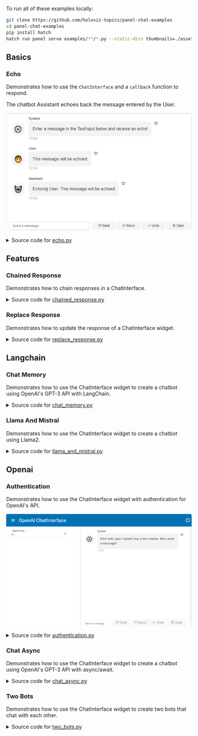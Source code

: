 
To run all of these examples locally:
```bash
git clone https://github.com/holoviz-topics/panel-chat-examples
cd panel-chat-examples
pip install hatch
hatch run panel serve examples/**/*.py --static-dirs thumbnails=./assets/thumbnails --autoreload
```

## Basics

### Echo

Demonstrates how to use the `ChatInterface` and a `callback` function to respond.

The chatbot Assistant echoes back the message entered by the User.

[<img src="assets/thumbnails/echo.png" alt="Echo" style="max-height: 400px; max-width: 100%;">](examples/basics/echo.py)
<details>
<summary>Source code for <a href='examples/basics/echo.py' target='_blank'>echo.py</a></summary>
```python
"""
Demonstrates how to use the `ChatInterface` and a `callback` function to respond.

The chatbot Assistant echoes back the message entered by the User.
"""

import panel as pn

pn.extension()


def callback(contents: str, user: str, instance: pn.widgets.ChatInterface):
    message = f"Echoing {user}: {contents}"
    return message


chat_interface = pn.widgets.ChatInterface(callback=callback)
chat_interface.send(
    "Enter a message in the TextInput below and receive an echo!",
    user="System",
    respond=False,
)
chat_interface.servable()

```
</details>


### Echo Stream

Demonstrates how to use the `ChatInterface` and a `callback` function to stream back responses.

The chatbot Assistant echoes back the message entered by the User in a *streaming* fashion.

[<img src="assets/thumbnails/echo_stream.png" alt="Echo Stream" style="max-height: 400px; max-width: 100%;">](examples/basics/echo_stream.py)
<details>
<summary>Source code for <a href='examples/basics/echo_stream.py' target='_blank'>echo_stream.py</a></summary>
```python
"""
Demonstrates how to use the `ChatInterface` and a `callback` function to stream back responses.

The chatbot Assistant echoes back the message entered by the User in a *streaming* fashion.
"""


from time import sleep

import panel as pn

pn.extension()


def callback(contents: str, user: str, instance: pn.widgets.ChatInterface):
    sleep(1)
    message = ""
    for char in contents:
        sleep(0.05)
        message += char
        yield message


chat_interface = pn.widgets.ChatInterface(callback=callback)
chat_interface.send(
    "Enter a message in the TextInput below and receive an echo!",
    user="System",
    respond=False,
)
chat_interface.servable()

```
</details>


## Features

### Chained Response

Demonstrates how to chain responses in a ChatInterface.
<details>
<summary>Source code for <a href='examples/features/chained_response.py' target='_blank'>chained_response.py</a></summary>
```python
"""
Demonstrates how to chain responses in a ChatInterface.
"""

from time import sleep

import panel as pn

pn.extension()

ARM_BOT = "Arm Bot"
LEG_BOT = "Leg Bot"


async def callback(contents: str, user: str, instance: pn.widgets.ChatInterface):
    sleep(1)
    if user == "User":
        yield {
            "user": ARM_BOT,
            "avatar": "🦾",
            "value": f"Hey, {LEG_BOT}! Did you hear the user?",
        }
        instance.respond()
    elif user == ARM_BOT:
        user_entry = instance.value[-3]
        user_contents = user_entry.value
        yield {
            "user": LEG_BOT,
            "avatar": "🦿",
            "value": f'Yeah! They said "{user_contents}".',
        }


chat_interface = pn.widgets.ChatInterface(callback=callback)
chat_interface.send("Send a message!", user="System", respond=False)
chat_interface.servable()

```
</details>


### Delayed Placeholder

Demonstrates how to delay the display of the placeholder.
<details>
<summary>Source code for <a href='examples/features/delayed_placeholder.py' target='_blank'>delayed_placeholder.py</a></summary>
```python
"""
Demonstrates how to delay the display of the placeholder.
"""

from asyncio import sleep
from random import choice

import panel as pn

pn.extension()


async def callback(contents: str, user: str, instance: pn.widgets.ChatInterface):
    try:
        seconds = float(contents)
        if 0 < seconds < 10:
            await sleep(seconds)
            return f"Slept {contents} seconds!"
        else:
            return "Please enter a number between 1 and 9!"
    except ValueError:
        return "Please enter a number!"


chat_interface = pn.widgets.ChatInterface(
    callback=callback,
    placeholder_threshold=2,
    placeholder_text="Waiting for reply...",
)
chat_interface.send(
    "Send a number to make the system sleep between 1 and 9 seconds!",
    user="System",
    respond=False,
)
chat_interface.servable()

```
</details>


### Replace Response

Demonstrates how to update the response of a ChatInterface widget.
<details>
<summary>Source code for <a href='examples/features/replace_response.py' target='_blank'>replace_response.py</a></summary>
```python
"""
Demonstrates how to update the response of a ChatInterface widget.
"""

from asyncio import sleep
from random import choice

import panel as pn

pn.extension()


async def callback(contents: str, user: str, instance: pn.widgets.ChatInterface):
    yield "Let me flip the coin for you..."
    await sleep(1)

    characters = "/|\\_"
    index = 0
    for _ in range(0, 28):
        index = (index + 1) % len(characters)
        yield "\r" + characters[index]
        await sleep(0.005)

    result = choice(["heads", "tails"])
    if result in contents.lower():
        yield f"Woohoo, {result}! You win!"
    else:
        yield f"Aw, got {result}. Try again!"


chat_interface = pn.widgets.ChatInterface(
    widgets=[pn.widgets.RadioButtonGroup(options=["Heads!", "Tails!"])],
    callback=callback,
    callback_user="Game Master",
)
chat_interface.send(
    "Select heads or tails, then click send!", user="System", respond=False
)
chat_interface.servable()

```
</details>


### Slim Interface

Demonstrates how to create a slim ChatInterface widget that fits in the sidebar.
<details>
<summary>Source code for <a href='examples/features/slim_interface.py' target='_blank'>slim_interface.py</a></summary>
```python
"""
Demonstrates how to create a slim ChatInterface widget that fits in the sidebar.
"""
import panel as pn

pn.extension()


async def callback(contents: str, user: str, instance: pn.widgets.ChatInterface):
    message = f"Echoing {user}: {contents}"
    return message


chat_interface = pn.widgets.ChatInterface(
    callback=callback,
    show_send=False,
    show_rerun=False,
    show_undo=False,
    show_clear=False,
    show_button_name=False,
    height=875,
    width=475,
)
chat_interface.send("Send a message and hear an echo!", user="System", respond=False)

pn.template.FastListTemplate(
    main=["# Insert the main content here to chat about it; maybe a PDF?"],
    sidebar=[chat_interface],
    sidebar_width=500,
).servable()

```
</details>


## Langchain

### Chat Memory

Demonstrates how to use the ChatInterface widget to create a chatbot using
OpenAI's GPT-3 API with LangChain.
<details>
<summary>Source code for <a href='examples/langchain/chat_memory.py' target='_blank'>chat_memory.py</a></summary>
```python
"""
Demonstrates how to use the ChatInterface widget to create a chatbot using
OpenAI's GPT-3 API with LangChain.
"""

import panel as pn
from langchain.chains import ConversationChain
from langchain.chat_models import ChatOpenAI
from langchain.memory import ConversationBufferMemory

pn.extension()


async def callback(contents: str, user: str, instance: pn.widgets.ChatInterface):
    await chain.apredict(input=contents)


chat_interface = pn.widgets.ChatInterface(callback=callback, callback_user="ChatGPT")
chat_interface.send(
    "Send a message to get a reply from ChatGPT!", user="System", respond=False
)

callback_handler = pn.widgets.langchain.PanelCallbackHandler(
    chat_interface=chat_interface
)
llm = ChatOpenAI(streaming=True, callbacks=[callback_handler])
memory = ConversationBufferMemory()
chain = ConversationChain(llm=llm, memory=memory)
chat_interface.servable()

```
</details>


### Chroma Pdf Qa

Demonstrates how to use the ChatInterface widget to chat about a PDF using
OpenAI's API with LangChain.
<details>
<summary>Source code for <a href='examples/langchain/chroma_pdf_qa.py' target='_blank'>chroma_pdf_qa.py</a></summary>
```python
"""
Demonstrates how to use the ChatInterface widget to chat about a PDF using
OpenAI's API with LangChain.
"""

import os
import tempfile

import panel as pn
from langchain.chains import RetrievalQA
from langchain.document_loaders import PyPDFLoader
from langchain.embeddings import OpenAIEmbeddings
from langchain.llms import OpenAI
from langchain.text_splitter import CharacterTextSplitter
from langchain.vectorstores import Chroma

pn.extension()


def initialize_chain():
    if key_input.value:
        os.environ["OPENAI_API_KEY"] = key_input.value

    selections = (pdf_input.value, k_slider.value, chain_select.value)
    if selections in pn.state.cache:
        return pn.state.cache[selections]

    chat_input.placeholder = "Ask questions here!"

    # load document
    with tempfile.NamedTemporaryFile("wb", delete=False) as f:
        f.write(pdf_input.value)
    file_name = f.name
    loader = PyPDFLoader(file_name)
    documents = loader.load()
    # split the documents into chunks
    text_splitter = CharacterTextSplitter(chunk_size=1000, chunk_overlap=0)
    texts = text_splitter.split_documents(documents)
    # select which embeddings we want to use
    embeddings = OpenAIEmbeddings()
    # create the vectorestore to use as the index
    db = Chroma.from_documents(texts, embeddings)
    # expose this index in a retriever interface
    retriever = db.as_retriever(
        search_type="similarity", search_kwargs={"k": k_slider.value}
    )
    # create a chain to answer questions
    qa = RetrievalQA.from_chain_type(
        llm=OpenAI(),
        chain_type=chain_select.value,
        retriever=retriever,
        return_source_documents=True,
        verbose=True,
    )
    return qa


async def respond(contents, user, chat_interface):
    if not pdf_input.value:
        chat_interface.send(
            {"user": "System", "value": "Please first upload a PDF!"}, respond=False
        )
        return
    elif chat_interface.active == 0:
        chat_interface.active = 1
        chat_interface.active_widget.placeholder = "Ask questions here!"
        yield {"user": "OpenAI", "value": "Let's chat about the PDF!"}
        return

    qa = initialize_chain()
    response = qa({"query": contents})
    answers = pn.Column(response["result"])
    answers.append(pn.layout.Divider())
    for doc in response["source_documents"][::-1]:
        answers.append(f"**Page {doc.metadata['page']}**:")
        answers.append(f"```\n{doc.page_content}\n```")
    yield {"user": "OpenAI", "value": answers}


pdf_input = pn.widgets.FileInput(accept=".pdf", value="", height=50)
key_input = pn.widgets.PasswordInput(
    name="OpenAI Key",
    placeholder="sk-...",
)
k_slider = pn.widgets.IntSlider(
    name="Number of Relevant Chunks", start=1, end=5, step=1, value=2
)
chain_select = pn.widgets.RadioButtonGroup(
    name="Chain Type", options=["stuff", "map_reduce", "refine", "map_rerank"]
)
chat_input = pn.widgets.TextInput(placeholder="First, upload a PDF!")
chat_interface = pn.widgets.ChatInterface(
    callback=respond, sizing_mode="stretch_width", widgets=[pdf_input, chat_input]
)
chat_interface.send(
    {"user": "System", "value": "Please first upload a PDF and click send!"},
    respond=False,
)
template = pn.template.BootstrapTemplate(
    sidebar=[key_input, k_slider, chain_select], main=[chat_interface]
)
template.servable()

```
</details>


### Llama And Mistral

Demonstrates how to use the ChatInterface widget to create a chatbot using
Llama2.
<details>
<summary>Source code for <a href='examples/langchain/llama_and_mistral.py' target='_blank'>llama_and_mistral.py</a></summary>
```python
"""
Demonstrates how to use the ChatInterface widget to create a chatbot using
Llama2.
"""

import panel as pn

from langchain.chains import LLMChain
from langchain.llms import CTransformers
from langchain.prompts import PromptTemplate

pn.extension()

MODEL_KWARGS = {
    "llama": {
        "model": "TheBloke/Llama-2-7b-Chat-GGUF",
        "model_file": "llama-2-7b-chat.Q5_K_M.gguf",
    },
    "mistral": {
        "model": "TheBloke/Mistral-7B-Instruct-v0.1-GGUF",
        "model_file": "mistral-7b-instruct-v0.1.Q4_K_M.gguf",
    },
}
llm_chains = {}

TEMPLATE = """<s>[INST] You are a friendly chat bot who's willing to help answer the user:
{user_input} [/INST] </s>
"""


async def callback(contents: str, user: str, instance: pn.widgets.ChatInterface):
    config = {"max_new_tokens": 256, "temperature": 0.5}

    for model in MODEL_KWARGS:
        if model not in llm_chains:
            llm = CTransformers(**MODEL_KWARGS[model], config=config)
            prompt = PromptTemplate(template=TEMPLATE, input_variables=["user_input"])
            llm_chain = LLMChain(prompt=prompt, llm=llm)
            llm_chains[model] = llm_chain
        instance.send(
            await llm_chains[model].apredict(user_input=contents),
            user=model.title(),
            respond=False,
        )


chat_interface = pn.widgets.ChatInterface(callback=callback)
chat_interface.send(
    "Send a message to get a reply from both Llama 2 and Mistral (7B)!",
    user="System",
    respond=False,
)
chat_interface.servable()

```
</details>


### Math Chain

Demonstrates how to use the ChatInterface widget to create
a math chatbot using OpenAI's text-davinci-003 model with LangChain.
<details>
<summary>Source code for <a href='examples/langchain/math_chain.py' target='_blank'>math_chain.py</a></summary>
```python
"""
Demonstrates how to use the ChatInterface widget to create
a math chatbot using OpenAI's text-davinci-003 model with LangChain.
"""

import panel as pn
from langchain.chains import LLMMathChain
from langchain.llms import OpenAI

pn.extension()


async def callback(contents: str, user: str, instance: pn.widgets.ChatInterface):
    final_answer = await llm_math.arun(question=contents)
    instance.stream(final_answer, entry=instance.value[-1])


chat_interface = pn.widgets.ChatInterface(callback=callback, callback_user="Langchain")
chat_interface.send(
    "Send a message to get a reply from ChatGPT!", user="System", respond=False
)

callback_handler = pn.widgets.langchain.PanelCallbackHandler(
    chat_interface=chat_interface
)
llm = OpenAI(streaming=True, callbacks=[callback_handler])
llm_math = LLMMathChain.from_llm(llm, verbose=True)
chat_interface.servable()

```
</details>


## Openai

### Authentication

Demonstrates how to use the ChatInterface widget with authentication for
OpenAI's API.

[<img src="assets/thumbnails/authentication.png" alt="Authentication" style="max-height: 400px; max-width: 100%;">](examples/openai/authentication.py)
<details>
<summary>Source code for <a href='examples/openai/authentication.py' target='_blank'>authentication.py</a></summary>
```python
"""
Demonstrates how to use the ChatInterface widget with authentication for
OpenAI's API.
"""

import os

import openai
import panel as pn

SYSTEM_KWARGS = dict(
    user="System",
    respond=False,
)


def add_key_to_env(key):
    if not key.startswith("sk-"):
        chat_interface.send("Please enter a valid OpenAI key!", **SYSTEM_KWARGS)
        return

    os.environ["OPENAI_API_KEY"] = key
    chat_interface.send(
        "Your OpenAI key has been set. Feel free to minimize the sidebar.",
        **SYSTEM_KWARGS
    )
    chat_interface.disabled = False


async def callback(
    contents: str,
    user: str,
    instance: pn.widgets.ChatInterface,
):
    if "OPENAI_API_KEY" not in os.environ:
        yield "Please first set your OpenAI key in the sidebar!"
        return

    response = await openai.ChatCompletion.acreate(
        model="gpt-3.5-turbo",
        messages=[{"role": "user", "content": contents}],
        stream=True,
    )
    message = ""
    async for chunk in response:
        message += chunk["choices"][0]["delta"].get("content", "")
        yield message


key_input = pn.widgets.PasswordInput(placeholder="sk-...", name="OpenAI Key")
pn.bind(add_key_to_env, key=key_input, watch=True)

chat_interface = pn.widgets.ChatInterface(callback=callback, disabled=True)
chat_interface.send(
    "First enter your OpenAI key in the sidebar, then send a message!", **SYSTEM_KWARGS
)

pn.template.MaterialTemplate(
    title="OpenAI ChatInterface",
    sidebar=[key_input],
    main=[chat_interface],
).servable()

```
</details>


### Chat

Demonstrates how to use the ChatInterface widget to create a chatbot using
OpenAI's GPT-3 API.
<details>
<summary>Source code for <a href='examples/openai/chat.py' target='_blank'>chat.py</a></summary>
```python
"""
Demonstrates how to use the ChatInterface widget to create a chatbot using
OpenAI's GPT-3 API.
"""

import openai
import panel as pn

pn.extension()


async def callback(contents: str, user: str, instance: pn.widgets.ChatInterface):
    response = openai.ChatCompletion.create(
        model="gpt-3.5-turbo",
        messages=[{"role": "user", "content": contents}],
        stream=True,
    )
    message = ""
    for chunk in response:
        message += chunk["choices"][0]["delta"].get("content", "")
        yield message


chat_interface = pn.widgets.ChatInterface(callback=callback, callback_user="ChatGPT")
chat_interface.send(
    "Send a message to get a reply from ChatGPT!", user="System", respond=False
)
chat_interface.servable()

```
</details>


### Chat Async

Demonstrates how to use the ChatInterface widget to create a chatbot using
OpenAI's GPT-3 API with async/await.
<details>
<summary>Source code for <a href='examples/openai/chat_async.py' target='_blank'>chat_async.py</a></summary>
```python
"""
Demonstrates how to use the ChatInterface widget to create a chatbot using
OpenAI's GPT-3 API with async/await.
"""

import openai
import panel as pn

pn.extension()


async def callback(contents: str, user: str, instance: pn.widgets.ChatInterface):
    response = await openai.ChatCompletion.acreate(
        model="gpt-3.5-turbo",
        messages=[{"role": "user", "content": contents}],
        stream=True,
    )
    message = ""
    async for chunk in response:
        message += chunk["choices"][0]["delta"].get("content", "")
        yield message


chat_interface = pn.widgets.ChatInterface(callback=callback, callback_user="ChatGPT")
chat_interface.send(
    "Send a message to get a reply from ChatGPT!", user="System", respond=False
)
chat_interface.servable()

```
</details>


### Image

Demonstrates how to use the ChatInterface widget to create an image using
OpenAI's DALL-E API.
<details>
<summary>Source code for <a href='examples/openai/image.py' target='_blank'>image.py</a></summary>
```python
"""
Demonstrates how to use the ChatInterface widget to create an image using
OpenAI's DALL-E API.
"""

import openai
import panel as pn

pn.extension()


def callback(contents: str, user: str, instance: pn.widgets.ChatInterface):
    response = openai.Image.create(prompt=contents, n=1, size="256x256")
    image_url = response["data"][0]["url"]
    return pn.pane.Image(image_url, width=256, height=256)


chat_interface = pn.widgets.ChatInterface(
    callback=callback, callback_user="DALL-E", placeholder_text="Generating..."
)
chat_interface.send(
    "Create an image by providing a prompt!", user="System", respond=False
)
chat_interface.servable()

```
</details>


### Two Bots

Demonstrates how to use the ChatInterface widget to create two bots that
chat with each other.
<details>
<summary>Source code for <a href='examples/openai/two_bots.py' target='_blank'>two_bots.py</a></summary>
```python
"""
Demonstrates how to use the ChatInterface widget to create two bots that
chat with each other.
"""

import openai
import panel as pn

pn.extension()


async def callback(
    contents: str,
    user: str,
    instance: pn.widgets.ChatInterface,
):
    if user in ["User", "Happy Bot"]:
        callback_user = "Nerd Bot"
        callback_avatar = "🤓"
    elif user == "Nerd Bot":
        callback_user = "Happy Bot"
        callback_avatar = "😃"

    prompt = f"Think profoundly about {contents}, then ask a question."
    response = await openai.ChatCompletion.acreate(
        model="gpt-3.5-turbo",
        messages=[{"role": "user", "content": prompt}],
        stream=True,
        max_tokens=250,
        temperature=0.1,
    )
    message = ""
    async for chunk in response:
        message += chunk["choices"][0]["delta"].get("content", "")
        yield {"user": callback_user, "avatar": callback_avatar, "value": message}

    if len(instance.value) % 6 == 0:  # stop at every 6 messages
        instance.send(
            "That's it for now! Thanks for chatting!", user="System", respond=False
        )
        return
    instance.respond()


chat_interface = pn.widgets.ChatInterface(callback=callback)
chat_interface.send(
    "Enter a topic for the bots to discuss! Beware the token usage!",
    user="System",
    respond=False,
)
chat_interface.servable()

```
</details>


### Upload

Demonstrates how to use the ChatInterface widget to create a chatbot
that can generate plots using hvplot.
<details>
<summary>Source code for <a href='examples/openai/upload.py' target='_blank'>upload.py</a></summary>
```python
"""
Demonstrates how to use the ChatInterface widget to create a chatbot
that can generate plots using hvplot.
"""

import re
from typing import Union

import openai
import pandas as pd
import panel as pn
from panel.io.mime_render import exec_with_return

DATAFRAME_PROMPT = """
    Here are the columns in your DataFrame: {columns}.
    Create a plot with hvplot that highlights an interesting
    relationship between the columns with hvplot groupby kwarg.
"""

CODE_REGEX = re.compile(r"```python(.*?)```", re.DOTALL)


async def respond_with_openai(contents: Union[pd.DataFrame, str]):
    # extract the DataFrame
    if isinstance(contents, pd.DataFrame):
        global df
        df = contents
        columns = contents.columns
        message = DATAFRAME_PROMPT.format(columns=columns)
    else:
        message = contents

    response = await openai.ChatCompletion.acreate(
        model="gpt-3.5-turbo",
        messages=[{"role": "user", "content": message}],
        temperature=0,
        max_tokens=500,
        stream=True,
    )
    message = ""
    async for chunk in response:
        message += chunk["choices"][0]["delta"].get("content", "")
        yield {"user": "ChatGPT", "value": message}


async def respond_with_executor(code: str):
    code_block = f"```python\n{code}\n```"
    return {
        "user": "Executor",
        "value": pn.Tabs(
            ("Plot", exec_with_return(code=code, global_context=globals())),
            ("Code", code_block),
        ),
    }


async def callback(
    contents: Union[str, pd.DataFrame],
    name: str,
    instance: pn.widgets.ChatInterface,
):
    if not isinstance(contents, (str, pd.DataFrame)):
        return

    if name == "User":
        async for chunk in respond_with_openai(contents):
            yield chunk
        instance.respond()
    elif CODE_REGEX.search(contents):
        yield await respond_with_executor(CODE_REGEX.search(contents).group(1))


chat_interface = pn.widgets.ChatInterface(
    widgets=[pn.widgets.TextInput(), pn.widgets.FileInput()],
    callback=callback,
)
chat_interface.send(
    "Send a message to ChatGPT or upload a CSV file to get started!",
    user="System",
    respond=False,
)
chat_interface.servable()

```
</details>
